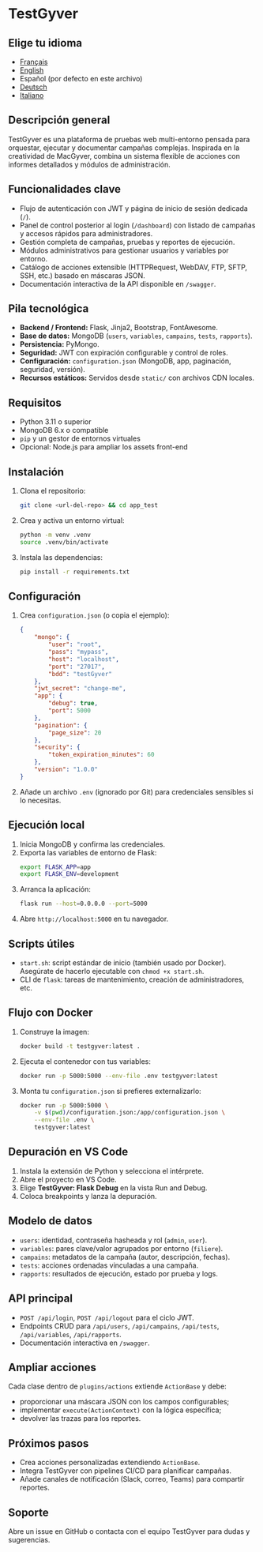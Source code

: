 # TestGyver

## Elige tu idioma
- [Français](../README.md)
- [English](README.en.md)
- Español (por defecto en este archivo)
- [Deutsch](README.de.md)
- [Italiano](README.it.md)

## Descripción general
TestGyver es una plataforma de pruebas web multi-entorno pensada para orquestar, ejecutar y documentar campañas complejas. Inspirada en la creatividad de MacGyver, combina un sistema flexible de acciones con informes detallados y módulos de administración.

## Funcionalidades clave
- Flujo de autenticación con JWT y página de inicio de sesión dedicada (`/`).
- Panel de control posterior al login (`/dashboard`) con listado de campañas y accesos rápidos para administradores.
- Gestión completa de campañas, pruebas y reportes de ejecución.
- Módulos administrativos para gestionar usuarios y variables por entorno.
- Catálogo de acciones extensible (HTTPRequest, WebDAV, FTP, SFTP, SSH, etc.) basado en máscaras JSON.
- Documentación interactiva de la API disponible en `/swagger`.

## Pila tecnológica
- **Backend / Frontend:** Flask, Jinja2, Bootstrap, FontAwesome.
- **Base de datos:** MongoDB (`users`, `variables`, `campains`, `tests`, `rapports`).
- **Persistencia:** PyMongo.
- **Seguridad:** JWT con expiración configurable y control de roles.
- **Configuración:** `configuration.json` (MongoDB, app, paginación, seguridad, versión).
- **Recursos estáticos:** Servidos desde `static/` con archivos CDN locales.

## Requisitos
- Python 3.11 o superior
- MongoDB 6.x o compatible
- `pip` y un gestor de entornos virtuales
- Opcional: Node.js para ampliar los assets front-end

## Instalación
1. Clona el repositorio:
   ```bash
   git clone <url-del-repo> && cd app_test
   ```
2. Crea y activa un entorno virtual:
   ```bash
   python -m venv .venv
   source .venv/bin/activate
   ```
3. Instala las dependencias:
   ```bash
   pip install -r requirements.txt
   ```

## Configuración
1. Crea `configuration.json` (o copia el ejemplo):
   ```json
   {
       "mongo": {
           "user": "root",
           "pass": "mypass",
           "host": "localhost",
           "port": "27017",
           "bdd": "testGyver"
       },
       "jwt_secret": "change-me",
       "app": {
           "debug": true,
           "port": 5000
       },
       "pagination": {
           "page_size": 20
       },
       "security": {
           "token_expiration_minutes": 60
       },
       "version": "1.0.0"
   }
   ```
2. Añade un archivo `.env` (ignorado por Git) para credenciales sensibles si lo necesitas.

## Ejecución local
1. Inicia MongoDB y confirma las credenciales.
2. Exporta las variables de entorno de Flask:
   ```bash
   export FLASK_APP=app
   export FLASK_ENV=development
   ```
3. Arranca la aplicación:
   ```bash
   flask run --host=0.0.0.0 --port=5000
   ```
4. Abre `http://localhost:5000` en tu navegador.

## Scripts útiles
- `start.sh`: script estándar de inicio (también usado por Docker). Asegúrate de hacerlo ejecutable con `chmod +x start.sh`.
- CLI de `flask`: tareas de mantenimiento, creación de administradores, etc.

## Flujo con Docker
1. Construye la imagen:
   ```bash
   docker build -t testgyver:latest .
   ```
2. Ejecuta el contenedor con tus variables:
   ```bash
   docker run -p 5000:5000 --env-file .env testgyver:latest
   ```
3. Monta tu `configuration.json` si prefieres externalizarlo:
   ```bash
   docker run -p 5000:5000 \
       -v $(pwd)/configuration.json:/app/configuration.json \
       --env-file .env \
       testgyver:latest
   ```

## Depuración en VS Code
1. Instala la extensión de Python y selecciona el intérprete.
2. Abre el proyecto en VS Code.
3. Elige **TestGyver: Flask Debug** en la vista Run and Debug.
4. Coloca breakpoints y lanza la depuración.

## Modelo de datos
- `users`: identidad, contraseña hasheada y rol (`admin`, `user`).
- `variables`: pares clave/valor agrupados por entorno (`filiere`).
- `campains`: metadatos de la campaña (autor, descripción, fechas).
- `tests`: acciones ordenadas vinculadas a una campaña.
- `rapports`: resultados de ejecución, estado por prueba y logs.

## API principal
- `POST /api/login`, `POST /api/logout` para el ciclo JWT.
- Endpoints CRUD para `/api/users`, `/api/campains`, `/api/tests`, `/api/variables`, `/api/rapports`.
- Documentación interactiva en `/swagger`.

## Ampliar acciones
Cada clase dentro de `plugins/actions` extiende `ActionBase` y debe:
- proporcionar una máscara JSON con los campos configurables;
- implementar `execute(ActionContext)` con la lógica específica;
- devolver las trazas para los reportes.

## Próximos pasos
- Crea acciones personalizadas extendiendo `ActionBase`.
- Integra TestGyver con pipelines CI/CD para planificar campañas.
- Añade canales de notificación (Slack, correo, Teams) para compartir reportes.

## Soporte
Abre un issue en GitHub o contacta con el equipo TestGyver para dudas y sugerencias.
